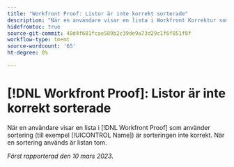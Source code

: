 ```yaml
---
title: "Workfront Proof: Listor är inte korrekt sorterade"
description: "När en användare visar en lista i Workfront Korrektur som har sortering (till exempel Namn) är sorteringen inte korrekt."
hidefromtoc: true
source-git-commit: 48d4f681fcae589b2c39de9a73d29c1f6f851f8f
workflow-type: tm+mt
source-wordcount: '65'
ht-degree: 0%

---
```



# [!DNL Workfront Proof]: Listor är inte korrekt sorterade

När en användare visar en lista i [!DNL Workfront Proof] som använder sortering (till exempel [!UICONTROL Name]) är sorteringen inte korrekt. När en sortering används är listan tom.

_Först rapporterad den 10 mars 2023._

